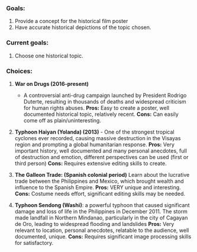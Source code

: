 
### Goals:
1. Provide a concept for the historical film poster
2. Have accurate historical depictions of the topic chosen.

### Current goals:
1. Choose one historical topic.

### Choices:
1. **War on Drugs (2016-present)** 
   - A controversial anti-drug campaign launched by President Rodrigo Duterte, resulting in thousands of deaths and widespread criticism for human rights abuses. 
		**Pros:** Easy to create a poster, well documented historical topic, relatively recent.
		**Cons:** Can easily come off as plain/uninteresting.
	   
2. **Typhoon Haiyan (Yolanda) (2013)** - One of the strongest tropical cyclones ever recorded, causing massive destruction in the Visayas region and prompting a global humanitarian response.
		**Pros:** Very important history, well documented and many personal anecdotes, full of destruction and emotion, different perspectives can be used (first or third person)
		**Cons:** Requires extensive editing skills to create.
		
3. **The Galleon Trade: (Spanish colonial period)**  Learn about the lucrative trade between the Philippines and Mexico, which brought wealth and influence to the Spanish Empire.
	   **Pros:**  VERY unique and interesting.
	   **Cons:** Costume needs effort, significant editing skills may be needed.
	   
4. **Typhoon Sendong (Washi)**: a powerful typhoon that caused significant damage and loss of life in the Philippines in December 2011. The storm made landfall in Northern Mindanao, particularly in the city of Cagayan de Oro, leading to widespread flooding and landslides
	   **Pros:** Very relevant to location, personal anecdotes, relatable to the audience, well documented, unique.
	   **Cons:** Requires significant image processing skills for satisfactory.